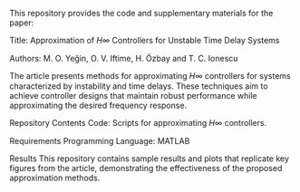 This repository provides the code and supplementary materials for the paper:

Title: Approximation of 𝐻∞ Controllers for Unstable Time Delay Systems

Authors: M. O. Yeğin, O. V. Iftime, H. Özbay and T. C. Ionescu

The article presents methods for approximating 𝐻∞ controllers for systems characterized by instability and time delays. These techniques aim to achieve controller designs that maintain robust performance while approximating the desired frequency response.

Repository Contents
Code: Scripts for approximating 𝐻∞ controllers.

Requirements
Programming Language: MATLAB 

Results
This repository contains sample results and plots that replicate key figures from the article, demonstrating the effectiveness of the proposed approximation methods.
